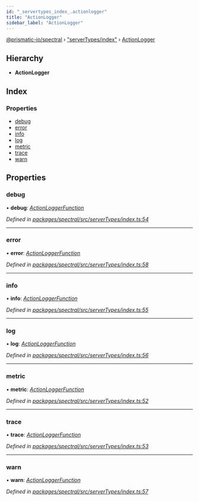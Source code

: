 ```yaml
---
id: "_servertypes_index_.actionlogger"
title: "ActionLogger"
sidebar_label: "ActionLogger"
---
```


[@prismatic-io/spectral](../index.md) › ["serverTypes/index"](../modules/_servertypes_index_.md) › [ActionLogger](_servertypes_index_.actionlogger.md)

## Hierarchy

* **ActionLogger**

## Index

### Properties

* [debug](_servertypes_index_.actionlogger.md#debug)
* [error](_servertypes_index_.actionlogger.md#error)
* [info](_servertypes_index_.actionlogger.md#info)
* [log](_servertypes_index_.actionlogger.md#log)
* [metric](_servertypes_index_.actionlogger.md#metric)
* [trace](_servertypes_index_.actionlogger.md#trace)
* [warn](_servertypes_index_.actionlogger.md#warn)

## Properties

###  debug

• **debug**: *[ActionLoggerFunction](../modules/_servertypes_index_.md#actionloggerfunction)*

*Defined in [packages/spectral/src/serverTypes/index.ts:54](https://github.com/prismatic-io/spectral/blob/v8.1.0/packages/spectral/src/serverTypes/index.ts#L54)*

___

###  error

• **error**: *[ActionLoggerFunction](../modules/_servertypes_index_.md#actionloggerfunction)*

*Defined in [packages/spectral/src/serverTypes/index.ts:58](https://github.com/prismatic-io/spectral/blob/v8.1.0/packages/spectral/src/serverTypes/index.ts#L58)*

___

###  info

• **info**: *[ActionLoggerFunction](../modules/_servertypes_index_.md#actionloggerfunction)*

*Defined in [packages/spectral/src/serverTypes/index.ts:55](https://github.com/prismatic-io/spectral/blob/v8.1.0/packages/spectral/src/serverTypes/index.ts#L55)*

___

###  log

• **log**: *[ActionLoggerFunction](../modules/_servertypes_index_.md#actionloggerfunction)*

*Defined in [packages/spectral/src/serverTypes/index.ts:56](https://github.com/prismatic-io/spectral/blob/v8.1.0/packages/spectral/src/serverTypes/index.ts#L56)*

___

###  metric

• **metric**: *[ActionLoggerFunction](../modules/_servertypes_index_.md#actionloggerfunction)*

*Defined in [packages/spectral/src/serverTypes/index.ts:52](https://github.com/prismatic-io/spectral/blob/v8.1.0/packages/spectral/src/serverTypes/index.ts#L52)*

___

###  trace

• **trace**: *[ActionLoggerFunction](../modules/_servertypes_index_.md#actionloggerfunction)*

*Defined in [packages/spectral/src/serverTypes/index.ts:53](https://github.com/prismatic-io/spectral/blob/v8.1.0/packages/spectral/src/serverTypes/index.ts#L53)*

___

###  warn

• **warn**: *[ActionLoggerFunction](../modules/_servertypes_index_.md#actionloggerfunction)*

*Defined in [packages/spectral/src/serverTypes/index.ts:57](https://github.com/prismatic-io/spectral/blob/v8.1.0/packages/spectral/src/serverTypes/index.ts#L57)*
